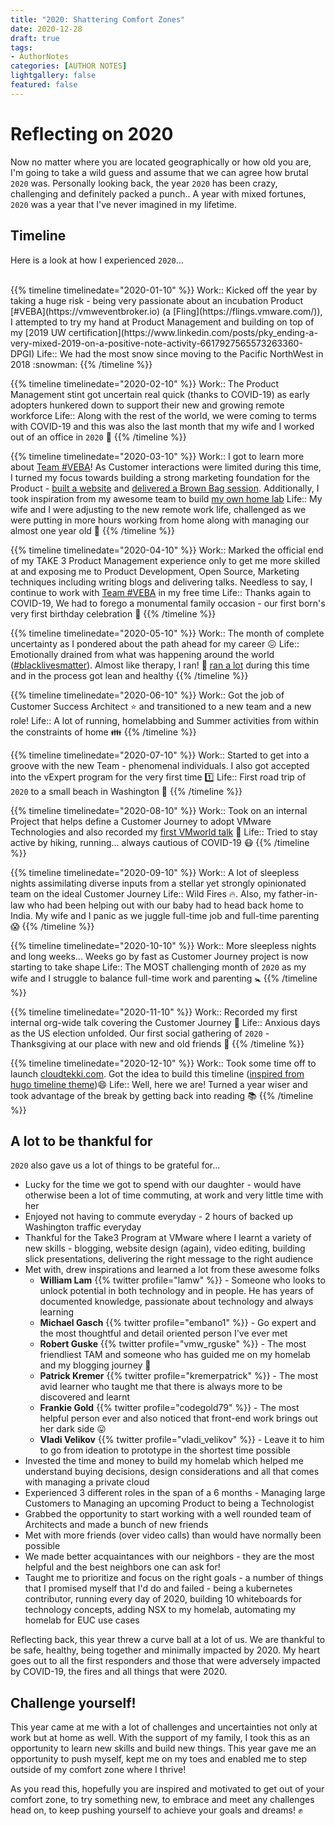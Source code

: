 ```yaml
---
title: "2020: Shattering Comfort Zones"
date: 2020-12-28
draft: true
tags:
- AuthorNotes
categories: [AUTHOR NOTES]
lightgallery: false
featured: false
---
```


# Reflecting on 2020

Now no matter where you are located geographically or how old you are, I'm going to take a wild guess and assume that we can agree how brutal `2020` was. Personally looking back, the year `2020` has been crazy, challenging and definitely packed a punch.. A year with mixed fortunes, `2020` was a year that I've never imagined in my lifetime. 

## Timeline

Here is a look at how I experienced `2020`...

<br>
<div class="timeline">
{{% timeline timelinedate="2020-01-10" %}}
Work:: Kicked off the year by taking a huge risk - being very passionate about an incubation Product [#VEBA](https://vmweventbroker.io) (a [Fling](https://flings.vmware.com/)), I attempted to try my hand at Product Management and building on top of my [2019 UW certification](https://www.linkedin.com/posts/pky_ending-a-very-mixed-2019-on-a-positive-note-activity-6617927565573263360-DPGI)
Life:: We had the most snow since moving to the Pacific NorthWest in 2018 :snowman:
{{% /timeline %}}

{{% timeline timelinedate="2020-02-10" %}}
Work:: The Product Management stint got uncertain real quick (thanks to COVID-19) as early adopters hunkered down to support their new and growing remote workforce
Life:: Along with the rest of the world, we were coming to terms with COVID-19 and this was also the last month that my wife and I worked out of an office in `2020` :office:
{{% /timeline %}}

{{% timeline timelinedate="2020-03-10" %}}
Work:: I got to learn more about [Team #VEBA](https://vmweventbroker.io/#team-veba)! As Customer interactions were limited during this time, I turned my focus towards building a strong marketing foundation for the Product - [built a website](https://vmweventbroker.io) and [delivered a Brown Bag session](https://youtu.be/tOjp5_qn-Fg). Additionally, I took inspiration from my awesome team to build [my own home lab](https://pkblah.medium.com/why-a-homelab-9f604752c623)
Life:: My wife and I were adjusting to the new remote work life, challenged as we were putting in more hours working from home along with managing our almost one year old :baby:
{{% /timeline %}}

{{% timeline timelinedate="2020-04-10" %}}
Work:: Marked the official end of my TAKE 3 Product Management experience only to get me more skilled at and exposing me to Product Development, Open Source, Marketing techniques including writing blogs and delivering talks. Needless to say, I continue to work with [Team #VEBA](https://vmweventbroker.io/#team-veba) in my free time
Life:: Thanks again to COVID-19, We had to forego a monumental family occasion - our first born's very first birthday celebration :birthday:
{{% /timeline %}}

{{% timeline timelinedate="2020-05-10" %}}
Work:: The month of complete uncertainty as I pondered about the path ahead for my career :confounded:
Life:: Emotionally drained from what was happening around the world ([#blacklivesmatter](https://blacklivesmatter.com/)). Almost like therapy, I ran! :running: [ran a lot](https://twitter.com/pkblah/status/1256718007914467328?s=20) during this time and in the process got lean and healthy
{{% /timeline %}}

{{% timeline timelinedate="2020-06-10" %}}
Work:: Got the job of Customer Success Architect :star: and transitioned to a new team and a new role! 
Life:: A lot of running, homelabbing and Summer activities from within the constraints of home :family:
{{% /timeline %}}

{{% timeline timelinedate="2020-07-10" %}}
Work:: Started to get into a groove with the new Team - phenomenal individuals. I also got accepted into the vExpert program for the very first time :one:
Life:: First road trip of `2020` to a small beach in Washington :car: 
{{% /timeline %}}

{{% timeline timelinedate="2020-08-10" %}}
Work:: Took on an internal Project that helps define a Customer Journey to adopt VMware Technologies and also recorded my [first VMworld talk](https://www.vmworld.com/en/video-library/video-landing.html?sessionid=15863800295950014HrA) :microphone:
Life:: Tried to stay active by hiking, running... always cautious of COVID-19 :mask:
{{% /timeline %}}

{{% timeline timelinedate="2020-09-10" %}}
Work:: A lot of sleepless nights assimilating diverse inputs from a stellar yet strongly opinionated team on the ideal Customer Journey
Life:: Wild Fires :fire:. Also, my father-in-law who had been helping out with our baby had to head back home to India. My wife and I panic as we juggle full-time job and full-time parenting :scream:
{{% /timeline %}}

{{% timeline timelinedate="2020-10-10" %}}
Work:: More sleepless nights and long weeks... Weeks go by fast as Customer Journey project is now starting to take shape
Life:: The MOST challenging month of `2020` as my wife and I struggle to balance full-time work and parenting :baby_symbol:
{{% /timeline %}}

{{% timeline timelinedate="2020-11-10" %}}
Work:: Recorded my first internal org-wide talk covering the Customer Journey :metal:
Life:: Anxious days as the US election unfolded. Our first social gathering of `2020` - Thanksgiving at our place with new and old friends :beers:
{{% /timeline %}}

{{% timeline timelinedate="2020-12-10" %}}
Work:: Took some time off to launch [cloudtekki.com](https://cloudtekki.com). Got the idea to build this timeline ([inspired from hugo timeline theme](https://themes.gohugo.io/hugo-theme-timeline/)):smile:
Life:: Well, here we are! Turned a year wiser and took advantage of the break by getting back into reading :books:
{{% /timeline %}}
</div>

## A lot to be thankful for

`2020` also gave us a lot of things to be grateful for...

- Lucky for the time we got to spend with our daughter - would have otherwise been a lot of time commuting, at work and very little time with her
- Enjoyed not having to commute everyday - 2 hours of backed up Washington traffic everyday
- Thankful for the Take3 Program at VMware where I learnt a variety of new skills - blogging, website design (again), video editing, building slick presentations, delivering the right message to the right audience
- Met with, drew inspirations and learned a lot from these awesome folks 
  - **William Lam** {{% twitter profile="lamw" %}} - Someone who looks to unlock potential in both technology and in people. He has years of documented knowledge, passionate about technology and always learning
  - **Michael Gasch** {{% twitter profile="embano1" %}} - Go expert and the most thoughtful and detail oriented person I've ever met
  - **Robert Guske** {{% twitter profile="vmw_rguske" %}} - The most friendliest TAM and someone who has guided me on my homelab and my blogging journey :pray:
  - **Patrick Kremer** {{% twitter profile="kremerpatrick" %}} - The most avid learner who taught me that there is always more to be discovered and learnt
  - **Frankie Gold** {{% twitter profile="codegold79" %}} - The most helpful person ever and also noticed that front-end work brings out her dark side :stuck_out_tongue:
  - **Vladi Velikov** {{% twitter profile="vladi_velikov" %}} - Leave it to him to go from ideation to prototype in the shortest time possible
- Invested the time and money to build my homelab which helped me understand buying decisions, design considerations and all that comes with managing a private cloud
- Experienced 3 different roles in the span of a 6 months - Managing large Customers to Managing an upcoming Product to being a Technologist 
- Grabbed the opportunity to start working with a well rounded team of Architects and made a bunch of new friends
- Met with more friends (over video calls) than would have normally been possible 
- We made better acquaintances with our neighbors - they are the most helpful and the best neighbors one can ask for! 
- Taught me to prioritize and focus on the right goals - a number of things that I promised myself that I'd do and failed - being a kubernetes contributor, running every day of 2020, building 10 whiteboards for technology concepts, adding NSX to my homelab, automating my homelab for EUC use cases

Reflecting back, this year threw a curve ball at a lot of us. We are thankful to be safe, healthy, being together and minimally impacted by 2020. My heart goes out to all the first responders and those that were adversely impacted by COVID-19, the fires and all things that were 2020. 

## Challenge yourself! 

This year came at me with a lot of challenges and uncertainties not only at work but at home as well. With the support of my family, I took this as an opportunity to learn new skills and build new things. This year gave me an opportunity to push myself, kept me on my toes and enabled me to step outside of my comfort zone where I thrive! 

As you read this, hopefully you are inspired and motivated to get out of your comfort zone, to try something new, to embrace and meet any challenges head on, to keep pushing yourself to achieve your goals and dreams! :fist: